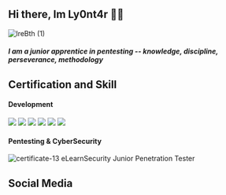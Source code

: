 ## Hi there, Im Ly0nt4r 👋🦁
![lreBth (1)](https://user-images.githubusercontent.com/87484792/127785115-2e6a8240-3a55-424f-a5bc-348e36401f10.png)

##### I am a junior apprentice in pentesting  --  knowledge, discipline, perseverance, methodology

##  Certification and Skill
#### Development
<img src= "https://img.shields.io/badge/Java-D83899?style=plastic&logo=java&logoColor=white&labelColor=000000"> </img>
<img src= "https://img.shields.io/badge/Python-38C9D8?style=plastic&logo=python&logoColor=white&labelColor=000000"> </img>
<img src= "https://img.shields.io/badge/MySql-6BE716?style=plastic&logo=mysql&logoColor=white&labelColor=000000"> </img>
<img src= "https://img.shields.io/badge/HTML5-E77216?style=plastic&logo=html5&logoColor=white&labelColor=000000"> </img>
<img src= "https://img.shields.io/badge/css3-1619E7?style=plastic&logo=css3&logoColor=white&labelColor=000000"> </img>
<img src= "https://img.shields.io/badge/Bash-3FE716?style=plastic&logo=Linux&logoColor=white&labelColor=000000"> </img>
</br>
#### Pentesting & CyberSecurity
![certificate-13](https://user-images.githubusercontent.com/87484792/127784810-5bd71459-137b-421b-b07c-6332afd587b9.png) eLearnSecurity Junior Penetration Tester


## Social Media

